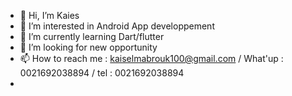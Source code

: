 - 👋 Hi, I’m Kaies
- 👀 I’m interested in Android App developpement
- 🌱 I’m currently learning Dart/flutter
- 💞️ I’m looking for new opportunity
- 📫 How to reach me  : kaiselmabrouk100@gmail.com  / What'up : 0021692038894 / tel : 0021692038894
- 

<!---
Kaies00/Kaies00 is a ✨ special ✨ repository because its `README.md` (this file) appears on your GitHub profile.
You can click the Preview link to take a look at your changes.
--->
